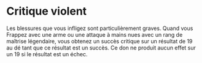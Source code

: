 # Critique violent

<p>Les blessures que vous infligez sont particulièrement graves. Quand vous Frappez avec une arme ou une attaque à mains nues avec un rang de maîtrise légendaire, vous obtenez un succès critique sur un résultat de 19 au dé tant que ce résultat est un succès. Ce don ne produit aucun effet sur un 19 si le résultat est un échec.</p>